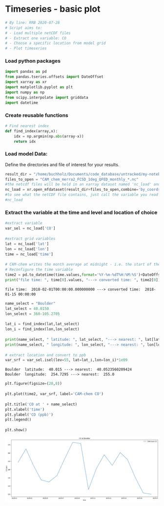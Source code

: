 # Timeseries - basic plot


```python
# By line: RRB 2020-07-28
# Script aims to:
# - Load multiple netCDF files
# - Extract one variable: CO
# - Choose a specific location from model grid
# - Plot timeseries
```

### Load python packages


```python
import pandas as pd
from pandas.tseries.offsets import DateOffset
import xarray as xr
import matplotlib.pyplot as plt
import numpy as np
from scipy.interpolate import griddata
import datetime
```

### Create reusable functions


```python
# Find nearest index
def find_index(array,x):
    idx = np.argmin(np.abs(array-x))
    return idx
```

### Load model Data:
Define the directories and file of interest for your results.


```python
result_dir = "/home/buchholz/Documents/code_database/untracked/my-notebook/CAM_Chem_examples/"
files_to_open = "CAM_chem_merra2_FCSD_1deg_QFED_monthly_*.nc"
#the netcdf files will be held in an xarray dataset named 'nc_load' and can be referenced later in the notebook
nc_load = xr.open_mfdataset(result_dir+files_to_open,combine='by_coords',concat_dim='time')
#to see what the netCDF file contains, just call the variable you read it into
#nc_load
```

### Extract the variable at the time and level and location of choice


```python
#extract variable
var_sel = nc_load['CO']

#extract grid variables
lat = nc_load['lat']
lon = nc_load['lon']
time = nc_load['time']

# CAM-chem writes the month average at midnight - i.e. the start of the next month.
# Reconfigure the time variable
time2 = pd.to_datetime(time.values,format='%Y-%m-%dT%H:%M:%S')+DateOffset(months=-1,days=+14)
print("file time: ", time[0].values, "---> converted time: ", time2[0])
```

    file time:  2018-02-01T00:00:00.000000000 ---> converted time:  2018-01-15 00:00:00



```python
name_select = "Boulder"
lat_select = 40.0150
lon_select = 360-105.2705

lat_i = find_index(lat,lat_select)
lon_i = find_index(lon,lon_select)

print(name_select, " latitude: ", lat_select, "---> nearest: ", lat[lat_i].values)
print(name_select, " longitude: ", lon_select, "---> nearest: ", lon[lon_i].values)

# extract location and convert to ppb
var_srf = var_sel.isel(lev=55, lat=lat_i,lon=lon_i)*1e09
```

    Boulder  latitude:  40.015 ---> nearest:  40.0523560209424
    Boulder  longitude:  254.7295 ---> nearest:  255.0



```python
plt.figure(figsize=(20,8))

plt.plot(time2, var_srf, label='CAM-chem CO')

plt.title('CO at ' + name_select)        
plt.xlabel('time')
plt.ylabel('CO (ppb)')
plt.legend()

plt.show() 
```


![png](plot_timeseries_basic_files/plot_timeseries_basic_11_0.png)


